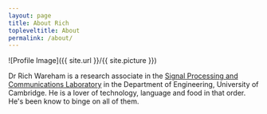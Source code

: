 ```yaml
---
layout: page
title: About Rich
topleveltitle: About
permalink: /about/
---
```

![Profile Image]({{ site.url }}/{{ site.picture }})

Dr Rich Wareham is a research associate in the [Signal Processing and
Communications Laboratory](http://sigproc.eng.cam.ac.uk/) in the Department of
Engineering, University of Cambridge. He is a lover of technology, language and
food in that order. He's been know to binge on all of them.
